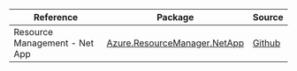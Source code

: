 | Reference | Package | Source |
|---|---|---|
|Resource Management - Net App|[Azure.ResourceManager.NetApp](https://www.nuget.org/packages/Azure.ResourceManager.NetApp)|[Github](https://github.com/Azure/azure-sdk-for-net/blob/main/sdk/netapp/Azure.ResourceManager.NetApp)|
